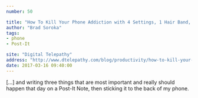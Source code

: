 ```yaml
---
number: 50

title: "How To Kill Your Phone Addiction with 4 Settings, 1 Hair Band, and a Post-It Note"
author: "Brad Soroka"
tags:
- phone
- Post-It

site: "Digital Telepathy"
address: "http://www.dtelepathy.com/blog/productivity/how-to-kill-your-phone-addiction-with-4-settings-1-hair-band-and-a-post-it-note"
date: 2017-03-16 09:40:00
---
```


[…] and writing three things that are most important and really should happen that day on a Post-It Note, then sticking it to the back of my phone.
